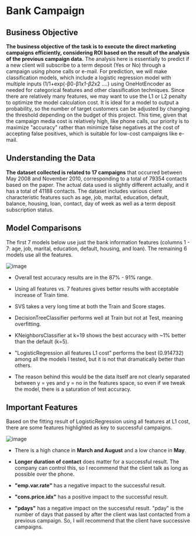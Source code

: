 # Bank Campaign

## Business Objective

**The business objective of the task is to execute the direct marketing campaigns efficiently, considering ROI based on the result of the analysis of the previous campaign data.** The analysis here is essentially to predict if a new client will subscribe to a term deposit (Yes or No) through a campaign using phone calls or e-mail. For prediction, we will make classification models, which include a logistic regression model with multiple inputs (1/1+exp(-β0-β1*x1-β2*x2 ....) using OneHotEncoder as needed for categorical features and other classification techniques. Since there are relatively many features, we may want to use the L1 or L2 penalty to optimize the model calculation cost. It is ideal for a model to output a probability, so the number of target customers can be adjusted by changing the threshold depending on the budget of this project. This time, given that the campaign media cost is relatively high, like phone calls, our priority is to maximize "accuracy" rather than minimize false negatives at the cost of accepting false positives, which is suitable for low-cost campaigns like e-mail.

## Understanding the Data
**The dataset collected is related to 17 campaigns** that occurred between May 2008 and November 2010, corresponding to a total of 79354 contacts based on the paper. The actual data used is slightly different actually, and it has a total of 41188 contacts. The dataset includes various client characteristic features such as age, job, marital, education, default, balance, housing, loan, contact, day of week as well as a term deposit subscription status.


## Model Comparisons

The first 7 models below use just the bank information features (columns 1 - 7: age, job, marital, education, default, housing, and loan). The remaining 6 models use all the features.

![image](https://github.com/toshiokimura/17_BankCampaign/assets/44044445/f452abc4-b843-4145-94a7-6736b3fb4538)

* Overall test accuracy results are in the 87% - 91% range. 

* Using all features vs. 7 features gives better results with acceptable increase of Train time.

* SVS takes a very long time at both the Train and Score stages.

* DecisionTreeClassifier performs well at Train but not at Test, meaning overfitting.

* KNeighborsClassifier at k=19 shows the best accuracy with ~1% better than the default (k=5).

* "LogisticRegression all features L1 cost" performs the best (0.914732) among all the models I tested, but it is not that dramatically better than others.

* The reason behind this would be the data itself are not clearly separated between y = yes and y = no in the features space, so even if we tweak the model, there is a saturation of test accuracy.


## Important Features

Based on the fitting result of LogisticRegression using all features at L1 cost, there are some features highlighted as key to successful campaigns.

![image](https://github.com/toshiokimura/17_BankCampaign/assets/44044445/32aec4c1-35a8-4f13-b5a4-266ea58cbab8)

* There is a high chance in **March and August** and a low chance in **May**.

* **Longer duration of contact** does matter for a successful result. The company can control this, so I recommend that the client talk as long as possible over the phone.

* **"emp.var.rate"** has a negative impact to the successful result.

* **"cons.price.idx"** has a positive impact to the successful result.

* **"pdays"** has a negative impact on the successful result. "pday" is the number of days that passed by after the client was last contacted from a previous campaign. So, I will recommend that the client have successive campaigns.
